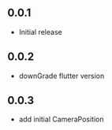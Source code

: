 ## 0.0.1

*  Initial release 

## 0.0.2
*  downGrade flutter version 

## 0.0.3
*  add initial CameraPosition

